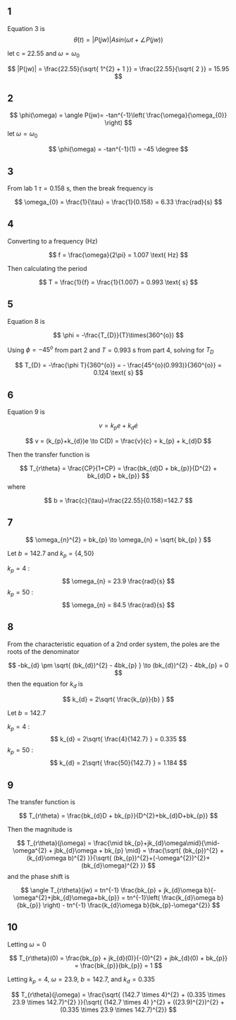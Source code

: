 ## 1

Equation 3 is
$$
\dot{\theta}(t) = |P(jw)|Asin(\omega t + \angle P(jw))
$$

let c = $22.55$ and $\omega = \omega_{0}$

$$
|P(jw)| = \frac{22.55}{\sqrt{ 1^{2} + 1 }} = \frac{22.55}{\sqrt{ 2 }} = 15.95
$$

## 2

$$
\phi(\omega) = \angle P(jw)= -tan^{-1}\left( \frac{\omega}{\omega_{0}} \right)
$$
let $\omega = \omega_{0}$

$$
\phi(\omega) = -tan^{-1}(1) = -45 \degree
$$

## 3

From lab 1 $\tau = 0.158 \text{ s}$, then the break frequency is

$$
\omega_{0} = \frac{1}{\tau} = \frac{1}{0.158} = 6.33 \frac{rad}{s}
$$

## 4

Converting to a frequency (Hz)

$$
f = \frac{\omega}{2\pi} = 1.007 \text{ Hz}
$$

Then calculating the period

$$
T = \frac{1}{f} = \frac{1}{1.007} = 0.993 \text{ s}
$$

## 5

Equation 8 is

$$
\phi = -\frac{T_{D}}{T}\times(360^{o})
$$

Using $\phi = -45^{o}$ from part 2 and $T=0.993 \text{ s}$ from part 4, solving for $T_{D}$

$$
T_{D} = -\frac{\phi T}{360^{o}} = - \frac{45^{o}(0.993)}{360^{o}} = 0.124 \text{ s}
$$

## 6

Equation 9 is

$$
v = k_{p}e + k_{d}\dot{e}
$$

$$
v = (k_{p}+k_{d})e \to C(D) = \frac{v}{c} = k_{p} + k_{d}D
$$

Then the transfer function is

$$
T_{r\theta} = \frac{CP}{1+CP} = \frac{bk_{d}D + bk_{p}}{D^{2} + bk_{d}D + bk_{p}}
$$
where

$$
b = \frac{c}{\tau}=\frac{22.55}{0.158}=142.7
$$

## 7

$$
\omega_{n}^{2} = bk_{p} \to \omega_{n} = \sqrt{ bk_{p} }
$$

Let $b = 142.7$ and $k_{p} = \{ 4,50 \}$

$k_{p} = 4 \text{ : }$
$$
\omega_{n} = 23.9 \frac{rad}{s}
$$
$k_{p} = 50 \text{ : }$
$$
\omega_{n} = 84.5 \frac{rad}{s}
$$


## 8

From the characteristic equation of a 2nd order system, the poles are the roots of the denominator

$$
-bk_{d} \pm \sqrt{ (bk_{d})^{2} - 4bk_{p} } \to (bk_{d})^{2} - 4bk_{p} = 0
$$
then the equation for $k_{d}$ is

$$
k_{d} = 2\sqrt{ \frac{k_{p}}{b} }
$$

Let $b = 142.7$

$k_{p} = 4 \text{ : }$
$$
k_{d} = 2\sqrt{ \frac{4}{142.7} } = 0.335
$$
$k_{p} = 50 \text{ : }$
$$
k_{d} = 2\sqrt{ \frac{50}{142.7} } = 1.184
$$

## 9

The transfer function is

$$
T_{r\theta} = \frac{bk_{d}D + bk_{p}}{D^{2}+bk_{d}D+bk_{p}}
$$

Then the magnitude is

$$
T_{r\theta}(j\omega) = \frac{\mid bk_{p}+jk_{d}\omega\mid}{\mid-\omega^{2} + jbk_{d}\omega + bk_{p} \mid} = \frac{\sqrt{ (bk_{p})^{2} + (k_{d}\omega b)^{2} }}{\sqrt{ (bk_{p})^{2}+(-\omega^{2})^{2}+(bk_{d}\omega)^{2} }}
$$
and the phase shift is

$$
\angle T_{r\theta}(jw) = tn^{-1} \frac{bk_{p} + jk_{d}\omega b}{-\omega^{2}+jbk_{d}\omega+bk_{p}} = tn^{-1}\left( \frac{k_{d}\omega b}{bk_{p}} \right) - tn^{-1} \frac{k_{d}\omega b}{bk_{p}-\omega^{2}}
$$

## 10

Letting $\omega = 0$

$$
T_{r\theta}(0) = \frac{bk_{p} + jk_{d}(0)}{-(0)^{2} + jbk_{d}(0) + bk_{p}} = \frac{bk_{p}}{bk_{p}} = 1
$$


Letting $k_{p} = 4$, $\omega=23.9$, $b = 142.7$, and $k_{d} = 0.335$

$$
T_{r\theta}(j\omega) = \frac{\sqrt{ (142.7 \times 4)^{2} + (0.335 \times 23.9 \times 142.7)^{2} }}{\sqrt{ (142.7 \times 4) }^{2} + ((23.9)^{2})^{2} + (0.335 \times 23.9 \times 142.7)^{2}}
$$
